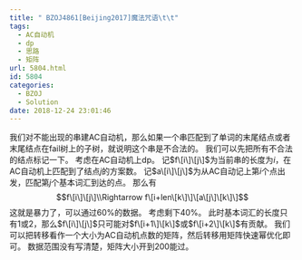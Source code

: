 ```yaml
---
title: " BZOJ4861[Beijing2017]魔法咒语\t\t"
tags:
  - AC自动机
  - dp
  - 思路
  - 矩阵
url: 5804.html
id: 5804
categories:
  - BZOJ
  - Solution
date: 2018-12-24 23:01:46
---
```


我们对不能出现的串建AC自动机，那么如果一个串匹配到了单词的末尾结点或者末尾结点在fail树上的子树，就说明这个串是不合法的。 我们可以先把所有不合法的结点标记一下。 考虑在AC自动机上dp。 记$f\[i\]\[j\]$为当前串的长度为$i$，在AC自动机上匹配到了结点$j$的方案数。 记$a\[i\]\[j\]$为从AC自动记上第$i$个点出发，匹配第$j$个基本词汇到达的点。 那么有 $$f\[i\]\[j\]\\Rightarrow f\[i+len\[k\]\]\[a\[j\]\[k\]\]$$ 这就是暴力了，可以通过60%的数据。 考虑剩下40%。 此时基本词汇的长度只有$1$或$2$，那么$f\[i\]\[j\]$只可能对$f\[i+1\]\[k\]$或$f\[i+2\]\[k\]$有贡献。 我们可以把转移看作一个大小为AC自动机点数的矩阵，然后转移用矩阵快速幂优化即可。 数据范围没有写清楚，矩阵大小开到$200$能过。